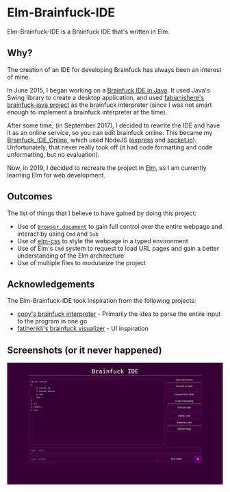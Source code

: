 # Elm-Brainfuck-IDE

Elm-Brainfuck-IDE is a Brainfuck IDE that's written in Elm.

## Why?

The creation of an IDE for developing Brainfuck has always been an interest of mine. 

In June 2015, I began working on a [Brainfuck IDE in Java](https://github.com/JorelAli/Brainfuck-IDE). It used Java's Swing library to create a desktop application, and used [fabianishere's brainfuck-java project](https://github.com/fabianishere/brainfuck-java) as the brainfuck interpreter (since I was not smart enough to implement a brainfuck interpreter at the time).

After some time, (in September 2017), I decided to rewrite the IDE and have it as an online service, so you can edit brainfuck online. This became my [Brainfuck_IDE_Online](https://github.com/JorelAli/Brainfuck_IDE_Online), which used NodeJS ([express](https://expressjs.com/) and [socket.io](https://socket.io/)). Unfortunately, that never really took off (it had code formatting and code unformatting, but no evaluation).

Now, in 2019, I decided to recreate the project in [Elm](http://elm-lang.org/), as I am currently learning Elm for web development.

## Outcomes

The list of things that I believe to have gained by doing this project:

- Use of [`Browser.document`](https://package.elm-lang.org/packages/elm/browser/latest/Browser#document) to gain full control over the entire webpage and interact by using `Cmd` and `Sub`
- Use of [elm-css](https://github.com/rtfeldman/elm-css) to style the webpage in a typed environment
- Use of Elm's `Cmd` system to request to load URL pages and gain a better understanding of the Elm architecture
- Use of multiple files to modularize the project

## Acknowledgements

The Elm-Brainfuck-IDE took inspiration from the following projects:

- [copy's brainfuck interpreter](https://copy.sh/brainfuck) - Primarily the idea to parse the entire input to the program in one go
- [fatiherikli's brainfuck visualizer](https://fatiherikli.github.io/brainfuck-visualizer) - UI inspiration

## Screenshots (or it never happened)

![screenshot](./screenshot.png)
